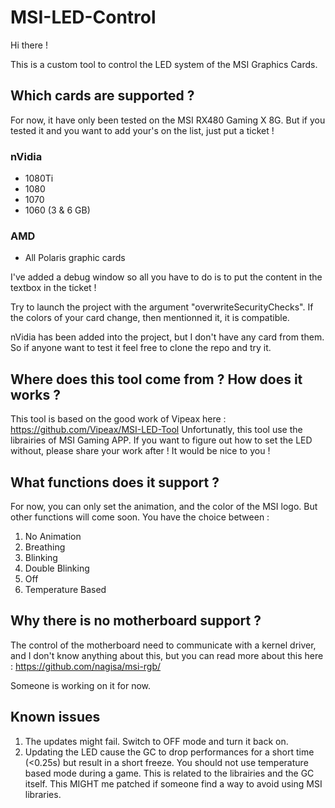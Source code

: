 # MSI-LED-Control

Hi there ! 

This is a custom tool to control the LED system of the MSI Graphics Cards. 


## Which cards are supported ? 

For now, it have only been tested on the MSI RX480 Gaming X 8G. But if you tested it and you want to add your's on the list, just put a ticket !

### nVidia
* 1080Ti
* 1080
* 1070
* 1060 (3 & 6 GB)

### AMD
* All Polaris graphic cards

I've added a debug window so all you have to do is to put the content in the textbox in the ticket !

Try to launch the project with the argument "overwriteSecurityChecks". If the colors of your card change, then mentionned it, it is compatible.

nVidia has been added into the project, but I don't have any card from them. So if anyone want to test it feel free to clone the repo and try it.

## Where does this tool come from ? How does it works ? 

This tool is based on the good work of Vipeax here : https://github.com/Vipeax/MSI-LED-Tool
Unfortunatly, this tool use the librairies of MSI Gaming APP. If you want to figure out how to set the LED without, please share your work after ! It would be nice to you !

## What functions does it support ? 

For now, you can only set the animation, and the color of the MSI logo. But other functions will come soon.
You have the choice between : 
1. No Animation
2. Breathing
3. Blinking
4. Double Blinking
5. Off
6. Temperature Based

## Why there is no motherboard support ?

The control of the motherboard need to communicate with a kernel driver, and I don't know anything about this, but you can read more about this here : https://github.com/nagisa/msi-rgb/

Someone is working on it for now.

## Known issues
1. The updates might fail. Switch to OFF mode and turn it back on.
2. Updating the LED cause the GC to drop performances for a short time (<0.25s) but result in a short freeze. You should not use temperature based mode during a game. This is related to the librairies and the GC itself. This MIGHT me patched if someone find a way to avoid using MSI libraries.
